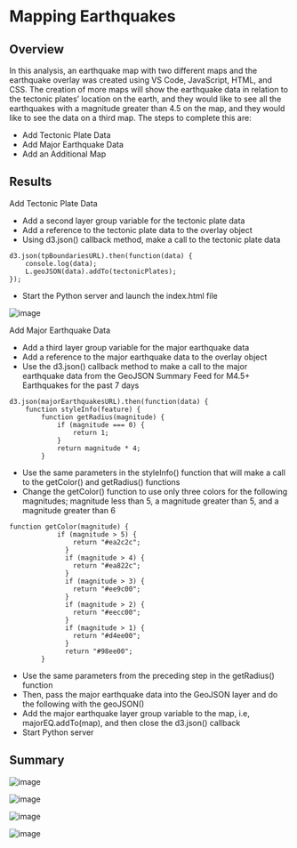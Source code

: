 # Mapping Earthquakes

## Overview
In this analysis, an earthquake map with two different maps and the earthquake overlay was created using VS Code, JavaScript, HTML, and CSS. The creation of more maps will show the earthquake data in relation to the tectonic plates’ location on the earth, and they would like to see all the earthquakes with a magnitude greater than 4.5 on the map, and they would like to see the data on a third map. The steps to complete this are:

- Add Tectonic Plate Data
- Add Major Earthquake Data
- Add an Additional Map

## Results

Add Tectonic Plate Data
- Add a second layer group variable for the tectonic plate data
- Add a reference to the tectonic plate data to the overlay object
- Using d3.json() callback method, make a call to the tectonic plate data
```
d3.json(tpBoundariesURL).then(function(data) {
    console.log(data);
    L.geoJSON(data).addTo(tectonicPlates);
});
```
- Start the Python server and launch the index.html file
 
![image](https://user-images.githubusercontent.com/67409852/146695296-11a77209-d79b-4f1f-a242-3af0b1c73837.png)

Add Major Earthquake Data
- Add a third layer group variable for the major earthquake data
- Add a reference to the major earthquake data to the overlay object
- Use the d3.json() callback method to make a call to the major earthquake data from the GeoJSON Summary Feed for M4.5+ Earthquakes for the past 7 days
```
d3.json(majorEarthquakesURL).then(function(data) {
    function styleInfo(feature) {
        function getRadius(magnitude) {
            if (magnitude === 0) {
                return 1;
            }
            return magnitude * 4;
        }
```
- Use the same parameters in the styleInfo() function that will make a call to the getColor() and getRadius() functions
- Change the getColor() function to use only three colors for the following magnitudes; magnitude less than 5, a magnitude greater than 5, and a magnitude greater than 6
```
function getColor(magnitude) {
            if (magnitude > 5) {
                return "#ea2c2c";
              }
              if (magnitude > 4) {
                return "#ea822c";
              }
              if (magnitude > 3) {
                return "#ee9c00";
              }
              if (magnitude > 2) {
                return "#eecc00";
              }
              if (magnitude > 1) {
                return "#d4ee00";
              }
              return "#98ee00";
        }
```
- Use the same parameters from the preceding step in the getRadius() function
- Then, pass the major earthquake data into the GeoJSON layer and do the following with the geoJSON()
- Add the major earthquake layer group variable to the map, i.e, majorEQ.addTo(map), and then close the d3.json() callback
- Start Python server

## Summary

![image](https://user-images.githubusercontent.com/67409852/146695276-277fa2e9-ac54-4531-b56b-aac8453f5541.png)

![image](https://user-images.githubusercontent.com/67409852/146695321-2466b66d-115a-42ea-bd79-f2fbb817cab8.png)

![image](https://user-images.githubusercontent.com/67409852/146695348-ad137d4f-1b5f-4494-a278-f7e35ba371a4.png)

![image](https://user-images.githubusercontent.com/67409852/146695372-dd0232c2-a5ce-423f-a808-d411af042bc2.png)
